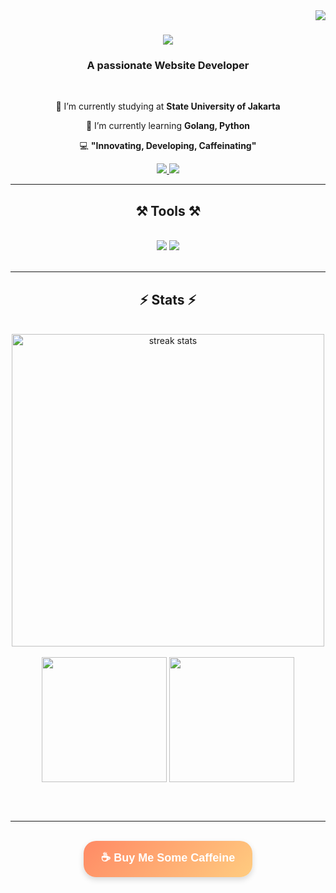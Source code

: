<img align="right" src="https://visitor-badge.laobi.icu/badge?page_id=salesp07.salesp07" />

<h1 align="center">
    <img src="https://readme-typing-svg.herokuapp.com/?font=Righteous&size=35&center=true&vCenter=true&width=500&height=70&duration=4000&lines=Hi+There!+👋;+I'm+Rafly+Rabbany+Z.P.!;" />
</h1>

<h3 align="center">A passionate Website Developer</h3>

<br/>

<div align="center">
 
 🔭 I’m currently studying at **State University of Jakarta**
 
 🌱 I’m currently learning **Golang, Python**

💻 **"Innovating, Developing, Caffeinating"**

 </div>
 
<div align="center"> 
  <a href="mailto:raflyrabbany0804@gmail.com">
    <img src="https://img.shields.io/badge/Gmail-333333?style=for-the-badge&logo=gmail&logoColor=red" />
  </a>
  <a href="https://www.linkedin.com/in/rafly-rabbany-zalfa-pateda-775995324/" target="_blank">
    <img src="https://img.shields.io/badge/LinkedIn-0077B5?style=for-the-badge&logo=linkedin&logoColor=white" target="_blank" />
  </a>
</div>

 <hr/>
 
<h2 align="center">⚒️ Tools ⚒️</h2>
<br/>
<div align="center">
    <img src="https://skillicons.dev/icons?i=react,bootstrap,html,css,vscode,github,figma,tailwind,git,php" />
    <img src="https://skillicons.dev/icons?i=nodejs,python,javascript,express,mongodb,mysql,laravel" /><br>
</div>

<br/>
<hr/>

<h2 align="center">⚡ Stats ⚡</h2>
<br>
<div align=center>
    <img width=500px align="center" src="https://github-readme-streak-stats-salesp07.vercel.app?user=raflyrzp&theme=catppuccin-mocha&count_private=true" alt="streak stats"/>
    <br>
    <br>
  <img height=200 align="center" src="https://github-readme-stats.vercel.app/api?username=raflyrzp&theme=catppuccin_mocha" />
  <img height=200 align="center" src="https://github-readme-stats.vercel.app/api/top-langs?username=raflyrzp&layout=compact&langs_count=8&card_width=320&theme=catppuccin_mocha" />
</div>

<br/><br/>

<hr/>

<br/>

<div align="center">
<a href="https://saweria.co/raflyrzp" target="_blank" style="text-decoration: none;">
  <button style="
    display: inline-block;
    background: linear-gradient(135deg, #FF8A65 0%, #FFCC80 100%);
    border: none;
    padding: 14px 28px;
    border-radius: 20px;
    box-shadow: 0 4px 10px rgba(0,0,0,0.15);
    font-size: 18px;
    font-weight: 600;
    color: #FFFFFF;
    cursor: pointer;
    transition: transform 0.2s, box-shadow 0.2s;
  " onmouseover="this.style.transform='scale(1.05)'; this.style.boxShadow='0 6px 14px rgba(0,0,0,0.2)';" onmouseout="this.style.transform='scale(1)'; this.style.boxShadow='0 4px 10px rgba(0,0,0,0.15)';">
    ☕️ Buy Me Some Caffeine
  </button>
</a>

</div>

<br/>
